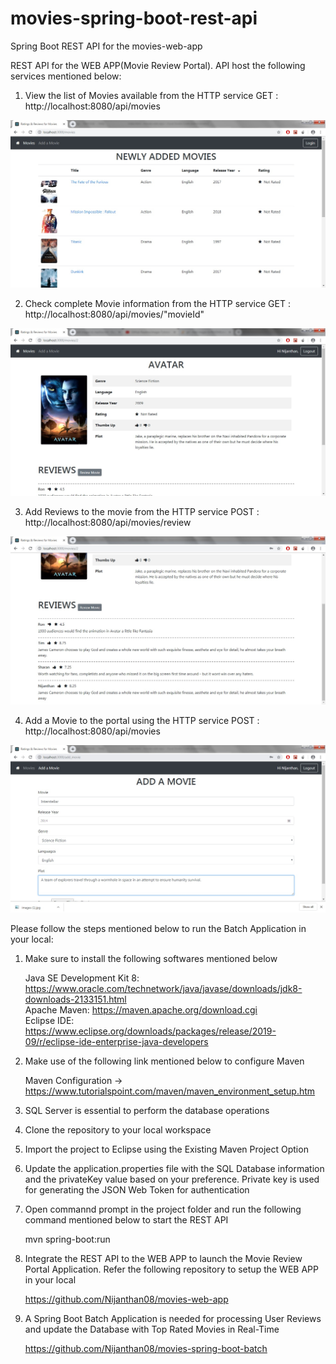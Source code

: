 # movies-spring-boot-rest-api
Spring Boot REST API for the movies-web-app

REST API for the WEB APP(Movie Review Portal). API host the following services mentioned below:

1. View the list of Movies available from the HTTP service GET : http://localhost:8080/api/movies

![](/screenshots/Movies.jpg)

2. Check complete Movie information from the HTTP service GET : http://localhost:8080/api/movies/"movieId"

![](/screenshots/MovieInfo.jpg)

3. Add Reviews to the movie from the HTTP service POST :  http://localhost:8080/api/movies/review

![](/screenshots/CheckReviews.jpg)

4. Add a Movie to the portal using the HTTP service POST : http://localhost:8080/api/movies

![](/screenshots/AddMovie.jpg)

Please follow the steps mentioned below to run the Batch Application in your local:

1. Make sure to install the following softwares mentioned below 

    Java SE Development Kit 8: https://www.oracle.com/technetwork/java/javase/downloads/jdk8-downloads-2133151.html <br/>
    Apache Maven: https://maven.apache.org/download.cgi <br/>
    Eclipse IDE: https://www.eclipse.org/downloads/packages/release/2019-09/r/eclipse-ide-enterprise-java-developers
   
2. Make use of the following link mentioned below to configure Maven

    Maven Configuration -> https://www.tutorialspoint.com/maven/maven_environment_setup.htm
    
3. SQL Server is essential to perform the database operations

4. Clone the repository to your local workspace

5. Import the project to Eclipse using the Existing Maven Project Option

6. Update the application.properties file with the SQL Database information and the privateKey value based on your preference. Private key is used for generating the JSON Web Token for authentication

7. Open commannd prompt in the project folder and run the following command mentioned below to start the REST API

      mvn spring-boot:run
      
8. Integrate the REST API to the WEB APP to launch the Movie Review Portal Application. Refer the following repository to setup the WEB APP in your local

    https://github.com/Nijanthan08/movies-web-app

9. A Spring Boot Batch Application is needed for processing User Reviews and update the Database with Top Rated Movies in Real-Time

    https://github.com/Nijanthan08/movies-spring-boot-batch

